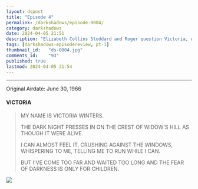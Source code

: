 ```yaml
---
layout: dspost
title: "Episode 4"
permalink: /darkshadows/episode-0004/
category: darkshadows
date: 2024-04-05 21:51
description: "Elizabeth Collins Stoddard and Roger question Victoria, who later meets David Collins."
tags: [darkshadows-episodereview, pt-1]
thumbnail_id:	"ds-0004.jpg"
comments_id:	"93"
published: true
lastmod: 2024-04-05 21:54
---
```

[//]: # (  4/05/24  -added)

*****

<p>Original Airdate: June 30, 1966</p>

#### VICTORIA 

> MY NAME IS VICTORIA WINTERS.
> 
> THE DARK NIGHT PRESSES IN ON THE CREST OF WIDOW'S HILL AS THOUGH IT WERE ALIVE.
> 
> I CAN ALMOST FEEL IT, CRUSHING AGAINST THE WINDOWS, WHISPERING TO ME, TELLING ME TO RUN WHILE I CAN.
> 
> BUT I'VE COME TOO FAR AND WAITED TOO LONG AND THE FEAR OF DARKNESS IS ONLY FOR CHILDREN.

<img src="{{ site.url }}/assets/img/ds-0004-00.jpg" />
